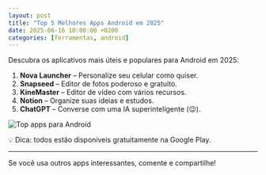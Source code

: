 ```yaml
---
layout: post
title: "Top 5 Melhores Apps Android em 2025"
date: 2025-06-16 10:00:00 +0200
categories: [ferramentas, android]
---
```


Descubra os aplicativos mais úteis e populares para Android em 2025:

1. **Nova Launcher** – Personalize seu celular como quiser.
2. **Snapseed** – Editor de fotos poderoso e gratuito.
3. **KineMaster** – Editor de vídeo com vários recursos.
4. **Notion** – Organize suas ideias e estudos.
5. **ChatGPT** – Converse com uma IA superinteligente (😉).

![Top apps para Android](https://raw.githubusercontent.com/zeferino072/blog/main/assets/android-apps.jpg)

💡 Dica: todos estão disponíveis gratuitamente na Google Play.

---

Se você usa outros apps interessantes, comente e compartilhe!
